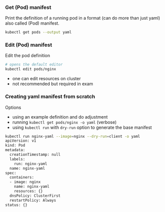 ### Get (Pod) manifest

Print the definition of a running pod in a format (can do more than just yaml) also called (Pod) manifest.
```bash
kubectl get pods --output yaml
```

### Edit (Pod) manifest

Edit the pod definition
```bash
# opens the default editor
kubectl edit pods/nginx
```
- one can edit resources on cluster
- not recommended but required in exam

### Creating yaml manifest from scratch

Options
- using an example definition and do adjustment
- running `kubectl get pods/nginx -o yaml` (verbose)
- using `kubectl run` with `dry-run` option to generate the base manifest

```bash
kubectl run nginx-yaml --image=nginx --dry-run=client -o yaml
apiVersion: v1
kind: Pod
metadata:
  creationTimestamp: null
  labels:
    run: nginx-yaml
  name: nginx-yaml
spec:
  containers:
  - image: nginx
    name: nginx-yaml
    resources: {}
  dnsPolicy: ClusterFirst
  restartPolicy: Always
status: {}
```

